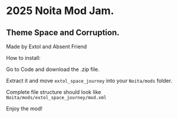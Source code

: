 # 2025 Noita Mod Jam.

## Theme Space and Corruption.
Made by Extol and Absent Friend

How to install:

Go to Code and download the .zip file.

Extract it and move `extol_space_journey` into your `Noita/mods` folder.

Complete file structure should look like `Noita/mods/extol_space_journey/mod.xml`

Enjoy the mod!